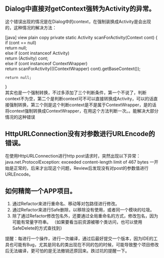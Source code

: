 ## Dialog中直接对getContext强转为Activity的异常。

这个错误出现的情况是在Dialog中的context，在强制装换成Activity是会出现的，这种情况的解决方法：

[java] view plain copy
private static Activity scanForActivity(Context cont) {  
    if (cont == null)  
        return null;  
    else if (cont instanceof Activity)  
        return (Activity) cont;  
    else if (cont instanceof ContextWrapper)  
        return scanForActivity(((ContextWrapper) cont).getBaseContext());  

    return null;  
}  
其实也是一个强制转换，不过多添加了三个判断条件，第一个不说了，判断context不为空，第二个是判断context可不可以直接转换成Activity，可以的话直接强制转换，第三个则是这个判断context是不是属于ContextWrapper，是的话将context强制转换成ContextWrapper，在用这个方法判断一次。。能解决大部分情况的这种错误


## HttpURLConnection没有对参数进行URLEncode的错误。
在使用HttpURLConnection进行http post请求时，突然出现以下异常：
  java.net.ProtocolException: exceeded content-length limit of 467 bytes
一开始是正常的，后来才出现这个问题，Review后发现没有对post的参数值进行URLEncode。


## 如何精简一个APP项目。
1. 通过Refactor来进行重命名、移动等对包路径进行修改。
2. 通过Refactor来进行Safe删除，以移除没有使用，或者同一个模块的垃圾。
3. 除了通过Refactor修改包名外，还要通过全局重命名的方式，修改包名，因为可能有常量字符串。
（如果要看当前资源被哪个类访问，也可以使用SafeDelete的方式查找到）

提醒：每进行一个操作，进行一次编译，通过后最好提交一个版本，因为IDE的工具也可能有Bug，尤其是同名的类出现在不同的包的时候，可能导致整个项目修改后无法编译，更可怕的是无法撤销还原回来。跌过坑的提醒一下。
